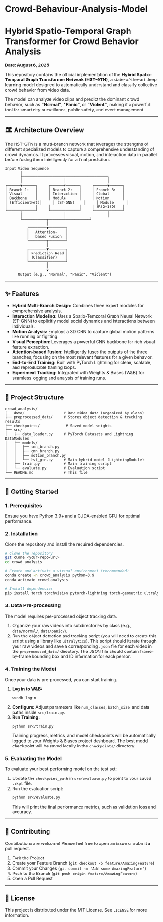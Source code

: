 # Crowd-Behaviour-Analysis-Model
# Hybrid Spatio-Temporal Graph Transformer for Crowd Behavior Analysis

**Date: August 6, 2025**

This repository contains the official implementation of the **Hybrid Spatio-Temporal Graph Transformer Network (HST-GTN)**, a state-of-the-art deep learning model designed to automatically understand and classify collective crowd behavior from video data.

The model can analyze video clips and predict the dominant crowd behavior, such as **"Normal"**, **"Panic"**, or **"Violent"**, making it a powerful tool for smart city surveillance, public safety, and event management.

---

## 🏛️ Architecture Overview

The HST-GTN is a multi-branch network that leverages the strengths of different specialized models to capture a comprehensive understanding of crowd dynamics. It processes visual, motion, and interaction data in parallel before fusing them intelligently for a final prediction.

```
Input Video Sequence
       │
       ├───────────────────┬───────────────────┐
       │                   │                   │
┌──────▼──────┐     ┌──────▼──────┐     ┌──────▼──────┐
│ Branch 1:   │     │ Branch 2:   │     │ Branch 3:   │
│ Visual      │     │ Interaction │     │ Global      │
│ Backbone    │     │ Module      │     │ Motion      │
│ (EfficientNet)│     │ (ST-GNN)    │     │ Module      │
│             │     │             │     │ (R(2+1)D)   │
└──────┬──────┘     └──────┬──────┘     └──────┬──────┘
       │                   │                   │
       └───────────┬───────┴───────────┘
                   │
          ┌────────▼────────┐
          │   Attention-    │
          │   based Fusion  │
          └────────┬────────┘
                   │
          ┌────────▼────────┐
          │ Prediction Head │
          │ (Classifier)    │
          └────────┬────────┘
                   │
                   ▼
      Output (e.g., "Normal", "Panic", "Violent")
```

---

## ✨ Features

* **Hybrid Multi-Branch Design:** Combines three expert modules for comprehensive analysis.
* **Interaction Modeling:** Uses a Spatio-Temporal Graph Neural Network (ST-GNN) to explicitly model social dynamics and interactions between individuals.
* **Motion Analysis:** Employs a 3D CNN to capture global motion patterns like running or fighting.
* **Visual Perception:** Leverages a powerful CNN backbone for rich visual feature extraction.
* **Attention-based Fusion:** Intelligently fuses the outputs of the three branches, focusing on the most relevant features for a given behavior.
* **End-to-End Training:** Built with PyTorch Lightning for clean, scalable, and reproducible training loops.
* **Experiment Tracking:** Integrated with Weights & Biases (W&B) for seamless logging and analysis of training runs.

---

## 📂 Project Structure

```
crowd_analysis/
├── data/                  # Raw video data (organized by class)
├── preprocessed_data/     # Stores object detection & tracking results
├── checkpoints/            # Saved model weights
├── src/
│   ├── data_loader.py     # PyTorch Datasets and Lightning DataModules
│   ├── models/
│   │   ├── cnn_branch.py
│   │   ├── gnn_branch.py
│   │   ├── motion_branch.py
│   │   └── hst_gtn.py     # Main hybrid model (LightningModule)
│   ├── train.py           # Main training script
│   └── evaluate.py        # Evaluation script
└── README.md              # This file
```

---

## 🚀 Getting Started

### 1. Prerequisites

Ensure you have Python 3.9+ and a CUDA-enabled GPU for optimal performance.

### 2. Installation

Clone the repository and install the required dependencies.

```bash
# Clone the repository
git clone <your-repo-url>
cd crowd_analysis

# Create and activate a virtual environment (recommended)
conda create -n crowd_analysis python=3.9
conda activate crowd_analysis

# Install dependencies
pip install torch torchvision pytorch-lightning torch-geometric ultralytics wandb
```

### 3. Data Pre-processing

The model requires pre-processed object tracking data.

1.  Organize your raw videos into subdirectories by class (e.g., `data/normal/`, `data/panic/`).
2.  Run the object detection and tracking script (you will need to create this script using a library like `ultralytics`). This script should iterate through your raw videos and save a corresponding `.json` file for each video in the `preprocessed_data/` directory. The JSON file should contain frame-by-frame bounding box and ID information for each person.

### 4. Training the Model

Once your data is pre-processed, you can start training.

1.  **Log in to W&B:**
    ```bash
    wandb login
    ```
2.  **Configure:** Adjust parameters like `num_classes`, `batch_size`, and data paths inside `src/train.py`.
3.  **Run Training:**
    ```bash
    python src/train.py
    ```
    Training progress, metrics, and model checkpoints will be automatically logged to your Weights & Biases project dashboard. The best model checkpoint will be saved locally in the `checkpoints/` directory.

### 5. Evaluating the Model

To evaluate your best-performing model on the test set:

1.  Update the `checkpoint_path` in `src/evaluate.py` to point to your saved `.ckpt` file.
2.  Run the evaluation script:
    ```bash
    python src/evaluate.py
    ```
    This will print the final performance metrics, such as validation loss and accuracy.

---

## 🤝 Contributing

Contributions are welcome! Please feel free to open an issue or submit a pull request.

1.  Fork the Project
2.  Create your Feature Branch (`git checkout -b feature/AmazingFeature`)
3.  Commit your Changes (`git commit -m 'Add some AmazingFeature'`)
4.  Push to the Branch (`git push origin feature/AmazingFeature`)
5.  Open a Pull Request

---

## 📄 License

This project is distributed under the MIT License. See `LICENSE` for more information.
